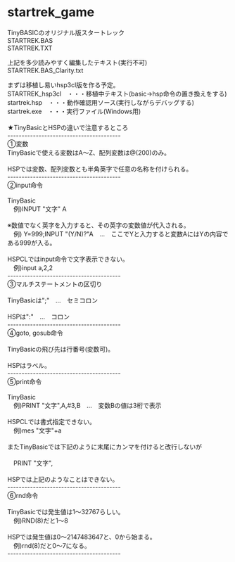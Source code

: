 # startrek_game

TinyBASICのオリジナル版スタートレック<br>
STARTREK.BAS<br>
STARTREK.TXT<br>

上記を多少読みやすく編集したテキスト(実行不可)<br>
STARTREK.BAS_Clarity.txt<br>

まずは移植し易いhsp3cl版を作る予定。<br>
STARTREK_hsp3cl　・・・移植中テキスト(basic→hsp命令の置き換えをする)<br>
startrek.hsp　・・・動作確認用ソース(実行しながらデバッグする)<br>
startrek.exe　・・・実行ファイル(Windows用)<br>
<br>
★TinyBasicとHSPの違いで注意するところ<br>
----------------------------------------<br>
①変数<br>
TinyBasicで使える変数はA～Z、配列変数は@(200)のみ。<br>
<br>
HSPでは変数、配列変数とも半角英字で任意の名称を付けられる。<br>
----------------------------------------<br>
②input命令<br>
<br>
TinyBasic<br>
　例)INPUT "文字" A<br>
<br>
※数値でなく英字を入力すると、その英字の変数値が代入される。<br>
　例) Y=999;INPUT "(Y/N)?"A　…　ここでYと入力すると変数AにはYの内容である999が入る。<br>
<br>
HSPCLではinput命令で文字表示できない。<br>
　例)input a,2,2<br>
----------------------------------------<br>
③マルチステートメントの区切り<br>
<br>
TinyBasicは";"　…　セミコロン<br>
<br>
HSPは":"　…　コロン<br>
----------------------------------------<br>
④goto, gosub命令<br>
<br>
TinyBasicの飛び先は行番号(変数可)。<br>
<br>
HSPはラベル。<br>
----------------------------------------<br>
⑤print命令<br>
<br>
TinyBasic<br>
　例)PRINT "文字",A,#3,B　…　変数Bの値は3桁で表示<br>
<br>
HSPCLでは書式指定できない。<br>
　例)mes "文字"+a<br>
<br>
またTinyBasicでは下記のように末尾にカンマを付けると改行しないが<br>
<br>
　PRINT "文字",<br>
<br>
HSPでは上記のようなことはできない。<br>
----------------------------------------<br>
⑥rnd命令<br>
<br>
TinyBasicでは発生値は1～32767らしい。<br>
　例)RND(8)だと1～8<br>
<br>
HSPでは発生値は0～2147483647と、0から始まる。<br>
　例)rnd(8)だと0～7になる。<br>
----------------------------------------<br>

